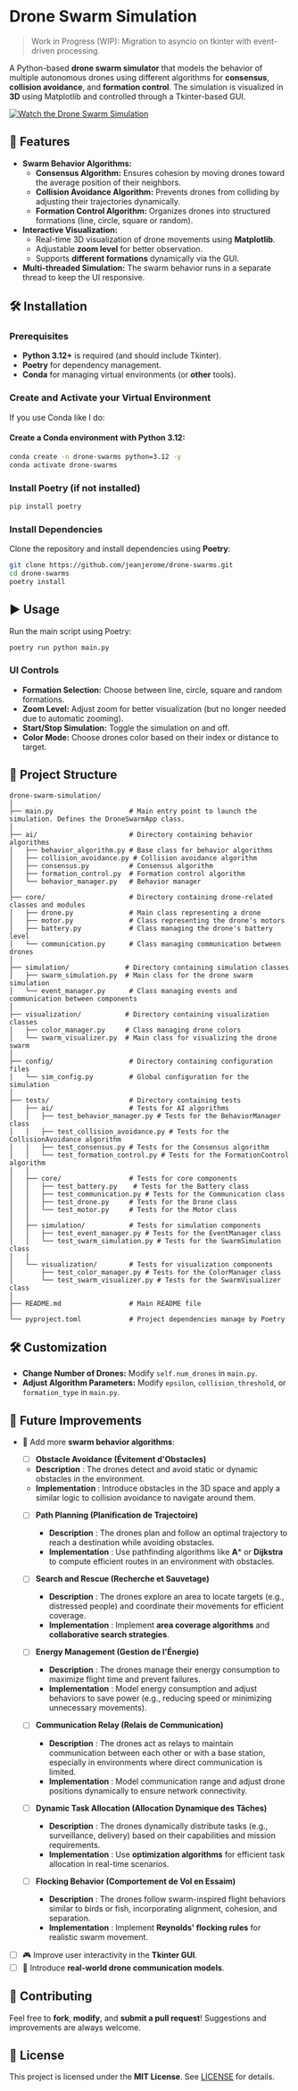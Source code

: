 # Drone Swarm Simulation

> Work in Progress (WIP): Migration to asyncio on tkinter with event-driven processing.

A Python-based **drone swarm simulator** that models the behavior of multiple autonomous drones using different algorithms for **consensus**, **collision avoidance**, and **formation control**. The simulation is visualized in **3D** using Matplotlib and controlled through a Tkinter-based GUI.

[![Watch the Drone Swarm Simulation](drone-swarms.png)](https://www.youtube.com/watch?v=5PN6R7qeXt8)

## 🚀 Features

- **Swarm Behavior Algorithms:**
  - **Consensus Algorithm:** Ensures cohesion by moving drones toward the average position of their neighbors.
  - **Collision Avoidance Algorithm:** Prevents drones from colliding by adjusting their trajectories dynamically.
  - **Formation Control Algorithm:** Organizes drones into structured formations (line, circle, square or random).
- **Interactive Visualization:**
  - Real-time 3D visualization of drone movements using **Matplotlib**.
  - Adjustable **zoom level** for better observation.
  - Supports **different formations** dynamically via the GUI.
- **Multi-threaded Simulation:** The swarm behavior runs in a separate thread to keep the UI responsive.

## 🛠️ Installation

### Prerequisites

- **Python 3.12+** is required (and should include Tkinter).
- **Poetry** for dependency management.
- **Conda** for managing virtual environments (or **other** tools).

### Create and Activate your Virtual Environment

If you use Conda like I do:

#### Create a Conda environment with Python 3.12:

```bash
conda create -n drone-swarms python=3.12 -y
conda activate drone-swarms
```

### Install Poetry (if not installed)

```bash
pip install poetry
```

### Install Dependencies

Clone the repository and install dependencies using **Poetry**:

```bash
git clone https://github.com/jeanjerome/drone-swarms.git
cd drone-swarms
poetry install
```

## ▶️ Usage

Run the main script using Poetry:

```bash
poetry run python main.py
```

### UI Controls
- **Formation Selection:** Choose between line, circle, square and random formations.
- **Zoom Level:** Adjust zoom for better visualization (but no longer needed due to automatic zooming).
- **Start/Stop Simulation:** Toggle the simulation on and off.
- **Color Mode:** Choose drones color based on their index or distance to target.

## 📂 Project Structure

```
drone-swarm-simulation/
│
├── main.py                   # Main entry point to launch the simulation. Defines the DroneSwarmApp class.
│
├── ai/                       # Directory containing behavior algorithms
│   ├── behavior_algorithm.py # Base class for behavior algorithms
│   ├── collision_avoidance.py # Collision avoidance algorithm
│   ├── consensus.py          # Consensus algorithm
│   ├── formation_control.py  # Formation control algorithm
│   └── behavior_manager.py   # Behavior manager
│
├── core/                     # Directory containing drone-related classes and modules
│   ├── drone.py              # Main class representing a drone
│   ├── motor.py              # Class representing the drone's motors
│   ├── battery.py            # Class managing the drone's battery level
│   └── communication.py      # Class managing communication between drones
│
├── simulation/              # Directory containing simulation classes
│   ├── swarm_simulation.py  # Main class for the drone swarm simulation
│   └── event_manager.py      # Class managing events and communication between components
│
├── visualization/           # Directory containing visualization classes
│   ├── color_manager.py     # Class managing drone colors
│   └── swarm_visualizer.py  # Main class for visualizing the drone swarm
│
├── config/                   # Directory containing configuration files
│   └── sim_config.py         # Global configuration for the simulation
│
├── tests/                    # Directory containing tests
│   ├── ai/                   # Tests for AI algorithms
│   │   ├── test_behavior_manager.py # Tests for the BehaviorManager class
│   │   ├── test_collision_avoidance.py # Tests for the CollisionAvoidance algorithm
│   │   ├── test_consensus.py # Tests for the Consensus algorithm
│   │   └── test_formation_control.py # Tests for the FormationControl algorithm
│   │
│   ├── core/                 # Tests for core components
│   │   ├── test_battery.py    # Tests for the Battery class
│   │   ├── test_communication.py # Tests for the Communication class
│   │   ├── test_drone.py     # Tests for the Drone class
│   │   └── test_motor.py     # Tests for the Motor class
│   │
│   ├── simulation/           # Tests for simulation components
│   │   ├── test_event_manager.py # Tests for the EventManager class
│   │   └── test_swarm_simulation.py # Tests for the SwarmSimulation class
│   │
│   └── visualization/        # Tests for visualization components
│       ├── test_color_manager.py # Tests for the ColorManager class
│       └── test_swarm_visualizer.py # Tests for the SwarmVisualizer class
│
├── README.md                 # Main README file
│
└── pyproject.toml            # Project dependencies manage by Poetry
```

## 🛠️ Customization

- **Change Number of Drones:** Modify `self.num_drones` in `main.py`.
- **Adjust Algorithm Parameters:** Modify `epsilon`, `collision_threshold`, or `formation_type` in `main.py`.

## 📖 Future Improvements

- 🔄 Add more **swarm behavior algorithms**:
  - [ ] **Obstacle Avoidance (Évitement d'Obstacles)**
   - **Description** : The drones detect and avoid static or dynamic obstacles in the environment.
   - **Implementation** : Introduce obstacles in the 3D space and apply a similar logic to collision avoidance to navigate around them.

  - [ ] **Path Planning (Planification de Trajectoire)**
     - **Description** : The drones plan and follow an optimal trajectory to reach a destination while avoiding obstacles.
     - **Implementation** : Use pathfinding algorithms like **A*** or **Dijkstra** to compute efficient routes in an environment with obstacles.

  - [ ] **Search and Rescue (Recherche et Sauvetage)**
     - **Description** : The drones explore an area to locate targets (e.g., distressed people) and coordinate their movements for efficient coverage.
     - **Implementation** : Implement **area coverage algorithms** and **collaborative search strategies**.

  - [ ] **Energy Management (Gestion de l'Énergie)**
     - **Description** : The drones manage their energy consumption to maximize flight time and prevent failures.
     - **Implementation** : Model energy consumption and adjust behaviors to save power (e.g., reducing speed or minimizing unnecessary movements).

  - [ ] **Communication Relay (Relais de Communication)**
     - **Description** : The drones act as relays to maintain communication between each other or with a base station, especially in environments where direct communication is limited.
     - **Implementation** : Model communication range and adjust drone positions dynamically to ensure network connectivity.

  - [ ] **Dynamic Task Allocation (Allocation Dynamique des Tâches)**
     - **Description** : The drones dynamically distribute tasks (e.g., surveillance, delivery) based on their capabilities and mission requirements.
     - **Implementation** : Use **optimization algorithms** for efficient task allocation in real-time scenarios.

  - [ ] **Flocking Behavior (Comportement de Vol en Essaim)**
     - **Description** : The drones follow swarm-inspired flight behaviors similar to birds or fish, incorporating alignment, cohesion, and separation.
     - **Implementation** : Implement **Reynolds' flocking rules** for realistic swarm movement.

- [ ] 🎮 Improve user interactivity in the **Tkinter GUI**.
- [ ]  📡 Introduce **real-world drone communication models**.

## 🤝 Contributing

Feel free to **fork**, **modify**, and **submit a pull request**! Suggestions and improvements are always welcome.  

## 📜 License

This project is licensed under the **MIT License**. See [LICENSE](LICENSE) for details.
